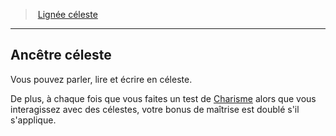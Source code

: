 ﻿---
!GenericItem
Name: Ancêtre céleste
Id: sorcerer_celestial_hd.md#ancêtre-céleste
ParentLink: sorcerer_celestial_hd.md#lignée-céleste
ParentName: Lignée céleste
NameLevel: 2
Attributes: {}
AttributesDictionary: >+
  {}

---
> [Lignée céleste](hd_sorcerer_celestial.md)

---

## Ancêtre céleste

Vous pouvez parler, lire et écrire en céleste.

De plus, à chaque fois que vous faites un test de [Charisme](hd_abilities_charisma.md) alors que vous interagissez avec des célestes, votre bonus de maîtrise est doublé s'il s'applique.

